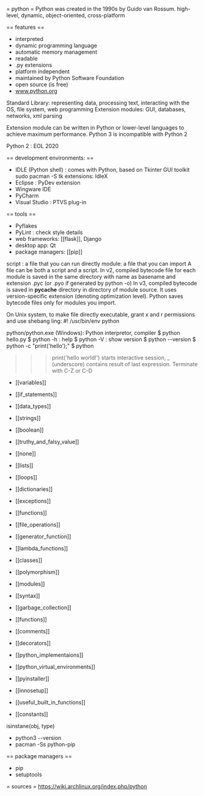 = python =
Python was created in the 1990s by Guido van Rossum.
high-level, dynamic, object-oriented, cross-platform

== features ==
* interpreted
* dynamic programming language
* automatic memory management
* readable
* .py extensions
* platform independent
* maintained by Python Software Foundation
* open source (is free)
* www.python.org

Standard Library: representing data, processing text, interacting with the OS, file system, web programming
Extension modules: GUI, databases, networks, xml parsing

Extension module can be written in Python or lower-level languages to achieve maximum performance.
Python 3 is incompatible with Python 2


Python 2 : EOL 2020


== development environments: ==
* IDLE (Python shell) : comes with Python, based on Tkinter GUI toolkit
sudo pacman -S tk
extensions: IdleX
* Eclipse : PyDev extension
* Wingware IDE
* PyCharm
* Visual Studio : PTVS plug-in

== tools ==
* Pyflakes
* PyLint : check style details
* web frameworks: [[flask]], Django
* desktop app: Qt
* package managers: [[pip]]

script : a file that you can run directly
module: a file that you can import
A file can be both a script and a script.
In v2, compiled bytecode file for each module is saved in the same directory with name as basename and extension .pyc (or .pyo if generated by python -o)
In v3, compiled bytecode is saved in __pycache__ directory in directory of module source. It uses version-specific extension (denoting optimization level).
Python saves bytecode files only for modules you import.

On Unix system, to make file directly executable, grant x and r permissions and use shebang ling:
#! /usr/bin/env python



python/python.exe (Windows): Python interpretor, compiler
$ python hello.py
$ python -h : help
$ python -V : show version
$ python --version
$ python -c "print('hello');"
$ python
>>> print('hello world!')
starts interactive session, _ (underscore) contains result of last expression.
Terminate with C-Z or C-D




* [[variables]]
* [[if_statements]]
* [[data_types]]
* [[strings]]
* [[boolean]]
* [[truthy_and_falsy_value]]
* [[none]]
* [[lists]]
* [[loops]]
* [[dictionaries]]
* [[exceptions]]
* [[functions]]
* [[file_operations]]
* [[generator_function]]
* [[lambda_functions]]
* [[classes]]
* [[polymorphism]]
* [[modules]]

* [[syntax]]
* [[garbage_collection]]
* [[functions]]
* [[comments]]
* [[decorators]]

* [[python_implementaions]]
* [[python_virtual_environments]]
* [[pyinstaller]]
* [[innosetup]]

* [[useful_built_in_functions]]
* [[constants]]


isinstane(obj, type)

* python3 --version
* pacman -Ss python-pip

== package managers ==
* pip
* setuptools

= sources =
https://wiki.archlinux.org/index.php/python
